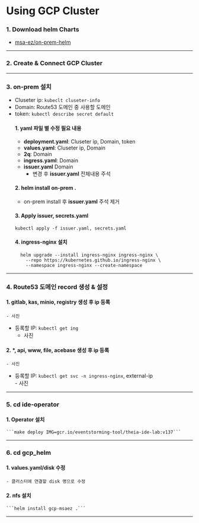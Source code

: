 # Using GCP Cluster

### 1. Download helm Charts 
  - [msa-ez/on-prem-helm](https://github.com/msa-ez/on-prem-helm/blob/main/README.md)
---
### 2. Create & Connect GCP Cluster
---
### 3. on-prem 설치 
  - Cluseter ip: ```kubeclt cluseter-info```
  - Domain: Route53 도메인 중 사용할 도메인 
  - token: ```kubectl describe secret default```
    #### 1. yaml 파일 별 수정 필요 내용 
    - <b>deployment.yaml</b>: Cluseter ip, Domain, token
    - <b>values.yaml</b>: Cluseter ip, Domain
    - <b>2q</b>: Domain 
    - <b>ingress.yaml</b>: Domain 
    - <b>issuer.yaml</b> Domain
      * 변경 후 <b>issuer.yaml</b> 전체내용 주석 
    #### 2. helm install on-prem . 
      * on-prem install 후 <b>issuer.yaml</b> 주석 제거
    #### 3. Apply issuer, secrets.yaml 
      ```kubectl apply -f issuer.yaml, secrets.yaml```
    #### 4. ingress-nginx 설치
    ```
      helm upgrade --install ingress-nginx ingress-nginx \
        --repo https://kubernetes.github.io/ingress-nginx \
        --namespace ingress-nginx --create-namespace
    ```
---
### 4. Route53 도메인 record 생성 & 설정
  #### 1. gitlab, kas, minio, registry 생성 후 ip 등록
    - 사진
   - 등록할 IP: ```kubectl get ing```
     - 사진
  #### 2. *, api, www, file, acebase 생성 후 ip 등록
    - 사진
   - 등록할 IP: ```kubectl get svc -n ingress-nginx```, external-ip  
    - 사진
---
### 5. cd ide-operator
  #### 1. Operator 설치
    ```make deploy IMG=gcr.io/eventstorming-tool/theia-ide-lab:v137```
---
### 6. cd gcp_helm
  #### 1. <b>values.yaml/disk</b> 수정
    - 클러스터에 연결할 disk 명으로 수정 
  #### 2. nfs 설치 
    ```helm install gcp-msaez .```
---
